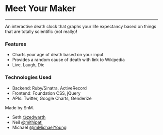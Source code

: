 # Meet Your Maker
------------

An interactive death clock that graphs your life expectancy based on things that are totally scientific (not really)!

### Features

* Charts your age of death based on your input
* Provides a random cause of death with link to Wikipedia
* Live, Laugh, Die

### Technologies Used

* Backend: Ruby/Sinatra, ActiveRecord
* Frontend: Foundation CSS, jQuery
* APIs: Twitter, Google Charts, Genderize

Made by SnM.

* Seth [@zedwarth](https://twitter.com/Zedwarth)
* Neil [@mithipati](https://twitter.com/mithipati)
* Michael [@imMichaelYoung](https://twitter.com/imMichaelYoung)
